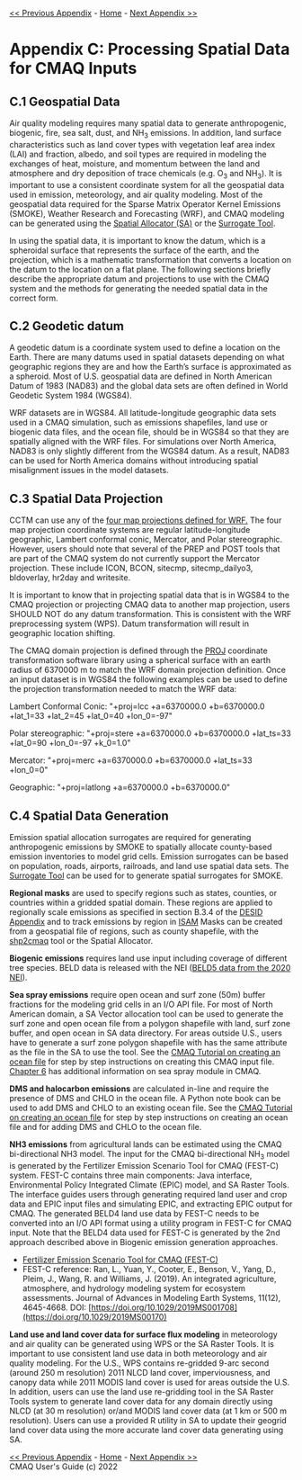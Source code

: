 <!-- BEGIN COMMENT -->

[<< Previous Appendix](CMAQ_UG_appendixB_emissions_control.md) - [Home](../README.md) - [Next Appendix >>](CMAQ_UG_appendixD_parallel_implementation.md)

<!-- END COMMENT -->

# Appendix C: Processing Spatial Data for CMAQ Inputs

## C.1 Geospatial Data

Air quality modeling requires many spatial data to generate anthropogenic,
biogenic, fire, sea salt, dust, and NH<sub>3</sub> emissions. In addition, land surface characteristics such as
land cover types with vegetation leaf area index (LAI) and fraction, albedo, and soil types are required in
modeling the exchanges of heat, moisture, and momentum between the land and atmosphere and dry deposition
of trace chemicals (e.g. O<sub>3</sub> and NH<sub>3</sub>). It is important to use a consistent coordinate system for all the geospatial data used in emission, meteorology, and air quality modeling. Most of the geospatial data
required for the Sparse Matrix Operator Kernel Emissions (SMOKE), Weather Research and Forecasting
(WRF), and CMAQ modeling can be generated using the [Spatial Allocator (SA)](https://www.cmascenter.org/sa-tools/) or the [Surrogate Tool](https://github.com/CEMPD/SurrogateToolsDB).

In using the spatial data, it is important to know the datum, which is a spheroidal surface that represents the surface of the earth, and the projection, which is a mathematic transformation that converts a location on the datum to the location on a flat plane. The following sections briefly describe the appropriate datum and projections to use with the CMAQ system and the methods for generating the needed spatial data in the correct form.

## C.2 Geodetic datum

 A geodetic datum is a coordinate system used to define a location on the Earth.
 There are many datums used in spatial datasets depending on what geographic regions they are and
 how the Earth’s surface is approximated as a spheroid.  Most of U.S. geospatial data are defined in
 North American Datum of 1983 (NAD83) and the global data sets are often defined in World Geodetic System
1984 (WGS84).

WRF datasets are in WGS84.  All latitude-longitude geographic data sets used in a CMAQ simulation,
such as emissions shapefiles, land use or biogenic data files, and the ocean file, should be in WGS84
so that they are spatially aligned with the WRF files.  For simulations over North America, NAD83 is only
slightly different from the WGS84 datum.  As a result, NAD83 can be used for North America domains without
introducing spatial misalignment issues in the model datasets.

## C.3 Spatial Data Projection

CCTM can use any of the [four map projections defined for WRF.](http://www2.mmm.ucar.edu/wrf/users/docs/user_guide_V3/users_guide_chap3.htm) 
The four map projection coordinate systems are regular latitude-longitude geographic, Lambert conformal conic, Mercator, and Polar
stereographic. However, users should note that several of the PREP and POST tools that are part of the CMAQ system do not currently support the Mercator projection.  These include ICON, BCON, sitecmp, sitecmp_dailyo3, bldoverlay, hr2day and writesite.

It is important to know that in projecting spatial data that is in WGS84 to the CMAQ projection or projecting CMAQ data to another map projection, users SHOULD NOT do any datum transformation. This is consistent with the WRF preprocessing system (WPS). Datum transformation will result in  geographic location shifting.

The CMAQ domain projection is defined through the [PROJ](https://proj.org) coordinate transformation software library using a spherical surface with an earth radius of 6370000 m to match the WRF domain projection definition.  Once an input dataset is in WGS84 the following examples can be used to define the projection transformation needed to match the WRF data:

Lambert Conformal Conic:  "+proj=lcc +a=6370000.0 +b=6370000.0 +lat_1=33 +lat_2=45 +lat_0=40 +lon_0=-97"

Polar stereographic:  "+proj=stere +a=6370000.0 +b=6370000.0 +lat_ts=33 +lat_0=90 +lon_0=-97 +k_0=1.0"

Mercator:  "+proj=merc +a=6370000.0 +b=6370000.0 +lat_ts=33 +lon_0=0"

Geographic:  "+proj=latlong +a=6370000.0 +b=6370000.0"

## C.4 Spatial Data Generation

Emission spatial allocation surrogates are required for generating anthropogenic emissions by SMOKE to
spatially allocate county-based emission inventories to model grid cells. Emission surrogates can be based
on population, roads, airports, railroads, and land use spatial data sets. The [Surrogate Tool](https://github.com/CEMPD/SurrogateToolsDB) can be used for to generate spatial surrogates for SMOKE.

**Regional masks** are used to specify regions such as states, counties, or countries within a gridded spatial domain. These regions are applied to regionally scale emissions as specified in section B.3.4 of the [DESID Appendix](CMAQ_UG_appendixB_emissions_control.md) and to track emissions by region in [ISAM](../Users_Guide/CMAQ_UG_ch11_ISAM.md) Masks can be created from a geospatial file of regions, such as county shapefile, with the [shp2cmaq](../../../PREP/shp2cmaq/README.md) tool or the Spatial Allocator.

**Biogenic emissions** requires land use input including coverage of different tree species. BELD data is released with the NEI ([BELD5 data from the 2020 NEI](https://gaftp.epa.gov/Air/emismod/2017/biogenics/)).

**Sea spray emissions** require open ocean and surf zone (50m) buffer fractions for the modeling grid
 cells in an I/O API file. For most of North American domain, a SA Vector allocation tool can be used
 to generate the surf zone and open ocean file from a polygon shapefile with land, surf zone buffer,
 and open ocean in SA data directory. For areas outside U.S., users have to generate a surf zone polygon
 shapefile with has the same attribute as the file in the SA to use the tool.  See the [CMAQ Tutorial on creating an ocean file](Appendix/CMAQ_UG_tutorial_oceanfile.md) for step by step instructions on creating this CMAQ input file. [Chapter 6](CMAQ_UG_ch06_model_configuration_options.md#sea-spray) has additional information on sea spray module in CMAQ.
 
**DMS and halocarbon emissions** are calculated in-line and require the presence of DMS and CHLO in the ocean file. 
 A Python note book can be used to add DMS and CHLO to an existing ocean file. See the [CMAQ Tutorial on creating an ocean file](Appendix/CMAQ_UG_tutorial_oceanfile.md) for step by step instructions on creating an ocean file and for adding DMS and CHLO to the ocean file. 
 
**NH3 emissions** from agricultural lands can be estimated using the CMAQ bi-directional NH3 model. The
input for the CMAQ bi-directional NH<sub>3</sub> model is generated by the Fertilizer Emission Scenario Tool for
CMAQ (FEST-C) system. FEST-C contains three main components: Java interface, Environmental Policy
Integrated Climate (EPIC) model, and SA Raster Tools. The interface guides users through generating
required land user and crop data and EPIC input files and simulating EPIC, and extracting EPIC output
for CMAQ. The generated BELD4 land use data by FEST-C needs to be converted into an I/O API format
using a utility program in FEST-C for CMAQ input. Note that the BELD4 data used for FEST-C is generated by the 2nd approach described above in Biogenic emission generation approaches.  

- [Fertilizer Emission Scenario Tool for CMAQ (FEST-C)](https://www.cmascenter.org/fest-c/) 
- FEST-C reference: Ran, L., Yuan, Y., Cooter, E., Benson, V., Yang, D., Pleim, J., Wang, R. and Williams, J. (2019). An integrated agriculture, atmosphere, and hydrology modeling system for ecosystem assessments. Journal of Advances in Modeling Earth Systems, 11(12), 4645-4668. DOI: [https://doi.org/10.1029/2019MS001708](https://doi.org/10.1029/2019MS00170)

**Land use and land cover data for surface flux modeling** in meteorology and air quality can be
generated using WPS or the SA Raster Tools. It is important to use consistent land use data in both
meteorology and air quality modeling. For the U.S., WPS contains re-gridded 9-arc
second (around 250 m resolution) 2011 NLCD land cover, imperviousness, and canopy data while 2011 MODIS
land cover is used for areas outside the U.S. In addition, users can use the land use re-gridding tool in the
SA Raster Tools system to generate land cover data for any domain directly using NLCD (at 30 m resolution)
or/and MODIS land cover data (at 1 km or 500 m resolution). Users can use a provided R utility in SA to
update their geogrid land cover data using the more accurate land cover data generating using SA.

<!-- BEGIN COMMENT -->

[<< Previous Appendix](CMAQ_UG_appendixB_emissions_control.md) - [Home](../README.md) - [Next Appendix >>](CMAQ_UG_appendixD_parallel_implementation.md)<br>
CMAQ User's Guide (c) 2022<br>
<!-- END COMMENT -->
